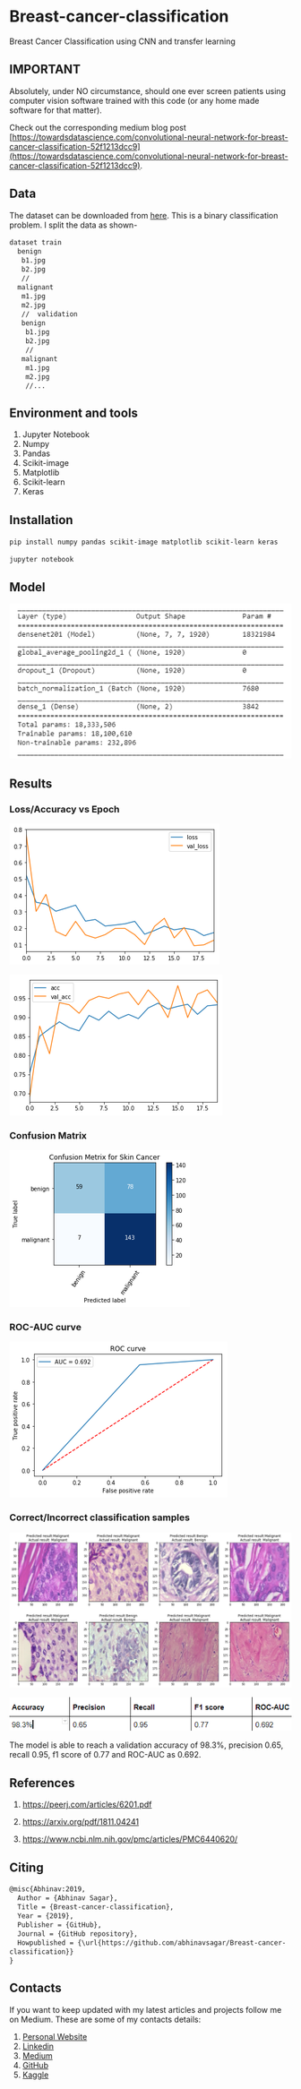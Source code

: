 # Breast-cancer-classification

Breast Cancer Classification using CNN and transfer learning

## IMPORTANT

Absolutely, under NO circumstance, should one ever screen patients using computer vision software trained with this code (or any home made software for that matter). 

Check out the corresponding medium blog post [https://towardsdatascience.com/convolutional-neural-network-for-breast-cancer-classification-52f1213dcc9](https://towardsdatascience.com/convolutional-neural-network-for-breast-cancer-classification-52f1213dcc9).

## Data

The dataset can be downloaded from [here](https://web.inf.ufpr.br/vri/databases/breast-cancer-histopathological-database-breakhis/). This is a binary classification problem. I split the data as shown-

```
dataset train
  benign
   b1.jpg
   b2.jpg
   //
  malignant
   m1.jpg
   m2.jpg
   //  validation
   benign
    b1.jpg
    b2.jpg
    //
   malignant
    m1.jpg
    m2.jpg
    //...
```    

## Environment and tools

1. Jupyter Notebook
2. Numpy
3. Pandas
4. Scikit-image
5. Matplotlib
6. Scikit-learn
7. Keras

## Installation

`pip install numpy pandas scikit-image matplotlib scikit-learn keras`

`jupyter notebook`

## Model

![model](images/image6.png)

## Results

### Loss/Accuracy vs Epoch

![loss/accuracy](images/image1.png)

![loss/accuracy](images/image2.png)

### Confusion Matrix

![roc-auc](images/image3.png)

### ROC-AUC curve

![roc-auc](images/image4.png)

### Correct/Incorrect classification samples

![results](images/image5.png)


![results](images/image7.png)

The model is able to reach a validation accuracy of 98.3%, precision 0.65, recall 0.95, f1 score of 0.77 and ROC-AUC as 0.692.

## References

1. https://peerj.com/articles/6201.pdf

2. https://arxiv.org/pdf/1811.04241

3. https://www.ncbi.nlm.nih.gov/pmc/articles/PMC6440620/

## Citing

```
@misc{Abhinav:2019,
  Author = {Abhinav Sagar},
  Title = {Breast-cancer-classification},
  Year = {2019},
  Publisher = {GitHub},
  Journal = {GitHub repository},
  Howpublished = {\url{https://github.com/abhinavsagar/Breast-cancer-classification}}
}
```

## Contacts

If you want to keep updated with my latest articles and projects follow me on Medium. These are some of my contacts details:

1. [Personal Website](https://abhinavsagar.github.io/)
2. [Linkedin](https://in.linkedin.com/in/abhinavsagar4)
3. [Medium](https://medium.com/@abhinav.sagar)
4. [GitHub](https://github.com/abhinavsagar)
5. [Kaggle](https://www.kaggle.com/abhinavsagar)


